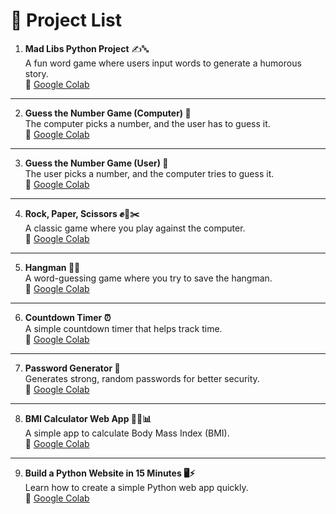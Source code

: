 # 📜 Project List

1. **Mad Libs Python Project** ✍️🔤  
   A fun word game where users input words to generate a humorous story.  
   🔗 [Google Colab](https://colab.research.google.com/drive/1TGFn8fLOjbEJrizNPZdvV-jaMs_XFgAO#scrollTo=wdRLQnSO5hs_)

---

2. **Guess the Number Game (Computer) 🎲**  
   The computer picks a number, and the user has to guess it.  
   🔗 [Google Colab](https://colab.research.google.com/drive/1nwbLWn7UyQO-f7-CTUXy12uEgi3kcSuZ#scrollTo=LlGX7JdnSQxg&line=1&uniqifier=1)

---

3. **Guess the Number Game (User) 🔢**  
   The user picks a number, and the computer tries to guess it.  
   🔗 [Google Colab](https://colab.research.google.com/drive/1QKgiBK9ddHY8prZ1TIWIbs0pNZROhlA0#scrollTo=xaQmbFXVarCP&line=1&uniqifier=1)

---

4. **Rock, Paper, Scissors ✊📄✂️**  
   A classic game where you play against the computer.  
   🔗 [Google Colab](https://colab.research.google.com/drive/1Ow7_l9roYtg7eUOhqErzPyiZisStKQQQ#scrollTo=MW2tHwBnTJd1)

---

5. **Hangman 🏹💀**  
   A word-guessing game where you try to save the hangman.  
   🔗 [Google Colab](https://colab.research.google.com/drive/1M1ECH87NkvFUr14RdCs12ExMletZLSL6#scrollTo=9xkwhrlp10Pl&line=2&uniqifier=1)

---

6. **Countdown Timer ⏰**  
   A simple countdown timer that helps track time.  
   🔗 [Google Colab](https://colab.research.google.com/drive/1gAFmylq0p8zPXs8B5eoSzAMil0fTZAXz#scrollTo=NAAMALgCRUZx)

---

7. **Password Generator 🔑**  
   Generates strong, random passwords for better security.  
   🔗 [Google Colab](https://colab.research.google.com/drive/1DDfunwMj03dWFQixii5isbdMQ-DkC4by#scrollTo=osRU8s8zVGpS&line=3&uniqifier=1)

---

8. **BMI Calculator Web App 🏋️‍♂️📊**  
   A simple app to calculate Body Mass Index (BMI).  
   🔗 [Google Colab](https://colab.research.google.com/drive/1f9VN0o4r9LaNeeAXXWvWRVj-L3DlY-QU#scrollTo=Lef8ztousYNY&line=4&uniqifier=1)

---

9. **Build a Python Website in 15 Minutes 🖥️⚡**  
   Learn how to create a simple Python web app quickly.  
   🔗 [Google Colab](https://colab.research.google.com/drive/1-b__mE00ZQCnnJjZ2gl8lAd0EGBcjzzW#scrollTo=bgvi48E4tRhn&line=4&uniqifier=1)
   
